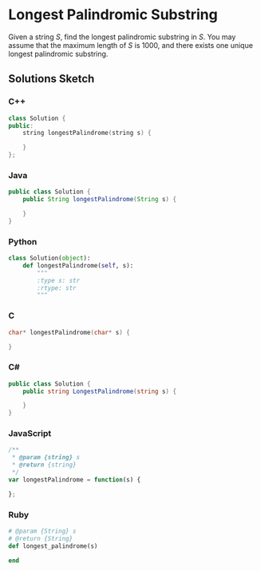 # Longest Palindromic Substring

Given a string *S*, find the longest palindromic substring in *S*. You may assume that the maximum length of *S* is 1000, and there exists one unique longest palindromic substring.

## Solutions Sketch

### C++
```C++
class Solution {
public:
    string longestPalindrome(string s) {

    }
};
```

### Java
```Java
public class Solution {
    public String longestPalindrome(String s) {

    }
}
```

### Python
```Python
class Solution(object):
    def longestPalindrome(self, s):
        """
        :type s: str
        :rtype: str
        """
```

### C
```C
char* longestPalindrome(char* s) {

}
```

### C# 
```C#
public class Solution {
    public string LongestPalindrome(string s) {

    }
}
```

### JavaScript
```JavaScript
/**
 * @param {string} s
 * @return {string}
 */
var longestPalindrome = function(s) {

};
```

### Ruby
```Ruby
# @param {String} s
# @return {String}
def longest_palindrome(s)

end
```